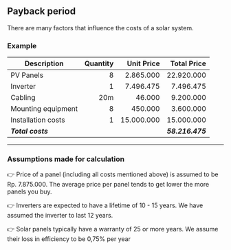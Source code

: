 ## Payback period

There are many factors that influence the costs of a solar system.

### Example

| Description        | Quantity | Unit Price |      Total Price |
|--------------------|---------:|-----------:|-----------------:|
| PV Panels          |        8 |  2.865.000 |       22.920.000 |
| Inverter           |        1 |  7.496.475 |        7.496.475 |
| Cabling            |      20m |     46.000 |        9.200.000 |
| Mounting equipment |        8 |    450.000 |        3.600.000 |
| Installation costs |        1 | 15.000.000 |       15.000.000 |
| _**Total costs**_  |          |            | _**58.216.475**_ |

---
### Assumptions made for calculation
👉 Price of a panel (including all costs mentioned above) is assumed to be Rp. 7.875.000. The average
price per panel tends to get lower the more panels you buy.

👉 Inverters are expected to have a lifetime of 10 - 15 years. We have assumed the inverter to last 12 years.

👉 Solar panels typically have a warranty of 25 or more years. We assume their loss in efficiency to be 0,75% per year

<style>
.documentation .RoiExplanation table {
    border-collapse: collapse;
    border-spacing: 0;
}

.documentation .RoiExplanation th {
    border:2px solid #000000;
    background: #d9d9d9;
}

.documentation .RoiExplanation td {
    border:1px solid #000000;
}
</style>